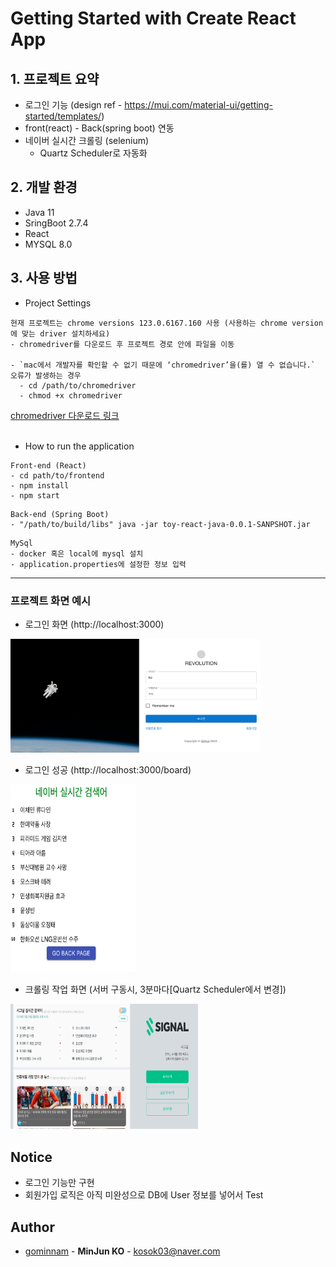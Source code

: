 # Getting Started with Create React App

## 1. 프로젝트 요약
- 로그인 기능 (design ref - https://mui.com/material-ui/getting-started/templates/)
- front(react) - Back(spring boot) 연동
- 네이버 실시간 크롤링 (selenium)
  - Quartz Scheduler로 자동화



## 2. 개발 환경
- Java 11
- SringBoot 2.7.4
- React
- MYSQL 8.0


## 3. 사용 방법 

- Project Settings

```
현재 프로젝트는 chrome versions 123.0.6167.160 사용 (사용하는 chrome version에 맞는 driver 설치하세요)
- chromedriver를 다운로드 후 프로젝트 경로 안에 파일을 이동

- `mac에서 개발자를 확인할 수 없기 때문에 ‘chromedriver’을(를) 열 수 없습니다.` 오류가 발생하는 경우
  - cd /path/to/chromedriver
  - chmod +x chromedriver
```
[chromedriver 다운로드 링크](https://googlechromelabs.github.io/chrome-for-testing/#stable)
<br><br>

- How to run the application
```
Front-end (React)
- cd path/to/frontend
- npm install
- npm start
```

```
Back-end (Spring Boot)
- "/path/to/build/libs" java -jar toy-react-java-0.0.1-SANPSHOT.jar
```

```angular2html
MySql
- docker 혹은 local에 mysql 설치
- application.properties에 설정한 정보 입력
```

--------------

### 프로젝트 화면 예시

- 로그인 화면 (http://localhost:3000)

<img src="src/main/resources/static/static/img/readme/login-page.png" alt="login page" style="width: 400px; height: auto;">

- 로그인 성공 (http://localhost:3000/board)

<img src="src/main/resources/static/static/img/readme/board-page.png" alt="board page" style="width: 200px; height: 300px;">

- 크롤링 작업 화면 (서버 구동시, 3분마다[Quartz Scheduler에서 변경])

<img src="src/main/resources/static/static/img/readme/selenium_crawling.png" alt="crawling" style="width: 300px; height: 200px;">

## Notice
- 로그인 기능만 구현 
- 회원가입 로직은 아직 미완성으로 DB에 User 정보를 넣어서 Test

## Author
- [gominnam](https://github.com/gominnam) - **MinJun KO** - <kosok03@naver.com>

